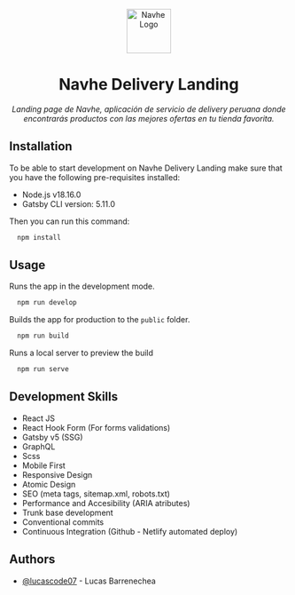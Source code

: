 <p align="center">
  <a href="https://navhe-delivery-landing.netlify.app/">
    <img alt="Navhe Logo" src="https://navhe.app/assets/images/BienvenidosSection/navigation/xd.svg" width="80" />
  </a>
</p>
<h1 align="center">
  Navhe Delivery Landing
</h1>

<p align="center">
  <i>Landing page de Navhe, aplicación de servicio de delivery peruana donde encontrarás productos con las mejores ofertas en tu tienda favorita.</i>
</p>

## Installation

To be able to start development on Navhe Delivery Landing make sure that you have the following pre-requisites installed:

- Node.js v18.16.0
- Gatsby CLI version: 5.11.0

Then you can run this command:

```bash
  npm install
```

## Usage

Runs the app in the development mode.

```bash
  npm run develop
```

Builds the app for production to the `public` folder.

```bash
  npm run build
```

Runs a local server to preview the build

```bash
  npm run serve
```

## Development Skills

- React JS
- React Hook Form (For forms validations)
- Gatsby v5 (SSG)
- GraphQL
- Scss
- Mobile First
- Responsive Design
- Atomic Design
- SEO (meta tags, sitemap.xml, robots.txt)
- Performance and Accesibility (ARIA atributes)
- Trunk base development
- Conventional commits
- Continuous Integration (Github - Netlify automated deploy)

## Authors

- [@lucascode07](https://www.github.com/lucascode07) - Lucas Barrenechea
